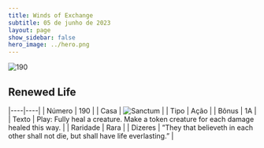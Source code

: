 ```yaml
---
title: Winds of Exchange
subtitle: 05 de junho de 2023
layout: page
show_sidebar: false
hero_image: ../hero.png
---
```


![190](https://mastervault-storage-prod.s3.amazonaws.com/media/card_front/en/600_190_7eb49e8b099c_en.png)


## Renewed Life

|----|----|
| Número | 190 |
| Casa | ![Sanctum](https://archonarcana.com/images/thumb/c/c7/Sanctum.png/22px-Sanctum.png "Santuário") |
| Tipo | Ação |
| Bônus | 1A |
| Texto | Play: Fully heal a creature. Make a token creature for each damage healed this way.  |
| Raridade | Rara |
| Dizeres | ”They that believeth in each other shall not die, but shall have life everlasting.”  |
